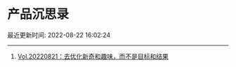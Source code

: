 # 产品沉思录

最近更新时间: 2022-08-22 16:02:24

--- 
1. [Vol.20220821：去优化新奇和趣味，而不是目标和结果](https://pmthinking.com/post/1720) 
